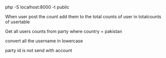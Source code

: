 php -S localhost:8000 -t public

 When user post the count add them to the total counts of user in totalcounts of usertable

Get all users counts from party where country = pakistan

convert all the username in lowercase 
 

 party id is not send with account